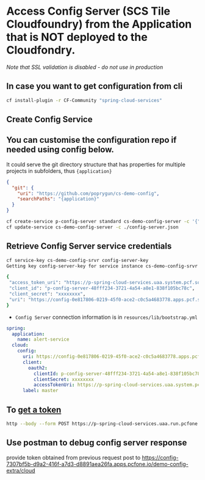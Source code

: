 # Access Config Server (SCS Tile Cloudfoundry) from the Application that is NOT deployed to the Cloudfondry.

_Note that SSL validation is disabled - do not use in production_

## In case you want to get configuration from cli

```bash
cf install-plugin -r CF-Community "spring-cloud-services"
```

## Create Config Service


## You can customise the configuration repo if needed using config below.

It could serve the git directory structure that has properties for multiple projects in subfolders, thus `{application}` 

```json
{
  "git": {
    "uri": "https://github.com/poprygun/cs-demo-config",
    "searchPaths": "{application}"
  }
}
```

```bash
cf create-service p-config-server standard cs-demo-config-server -c '{"git": {"uri": "https://github.com/poprygun/cs-demo-config"}}'
cf update-service cs-demo-config-server -c ./config-server.json 
```

## Retrieve Config Server service credentials

```bash
cf service-key cs-demo-config-srvr config-server-key
Getting key config-server-key for service instance cs-demo-config-srvr as grricha...

{
 "access_token_uri": "https://p-spring-cloud-services.uaa.system.pcf.solipsys.com/oauth/token",
 "client_id": "p-config-server-48fff234-3721-4a54-a8e1-838f105bc78c",
 "client_secret": "xxxxxxxx",
 "uri": "https://config-0e817806-0219-45f0-ace2-c0c5a4683778.apps.pcf.solipsys.com"
}
```

- `Config Server` connection information is in `resources/lib/bootstrap.yml`

```yml
spring:
  application:
    name: alert-service
  cloud:
    config:
      uri: https://config-0e817806-0219-45f0-ace2-c0c5a4683778.apps.pcf.solipsys.com
      client:
        oauth2:
          clientId: p-config-server-48fff234-3721-4a54-a8e1-838f105bc78c
          clientSecret: xxxxxxxx
          accessTokenUri: https://p-spring-cloud-services.uaa.system.pcf.solipsys.com/oauth/token
      label: master
```

## To [get a token](https://gist.github.com/kelapure/1670b881b02cf3abe77891ea55d411fc)

```bash
http --body --form POST https://p-spring-cloud-services.uaa.run.pcfone.io/oauth/token grant_type=client_credentials --auth xexe-clientid:xexe-password | jq -r .access_token
```

## Use postman to debug config server response

provide token obtained from previous request
post to https://config-7307bf5b-d9a2-416f-a7d3-d8891aea26fa.apps.pcfone.io/demo-config-extra/cloud

